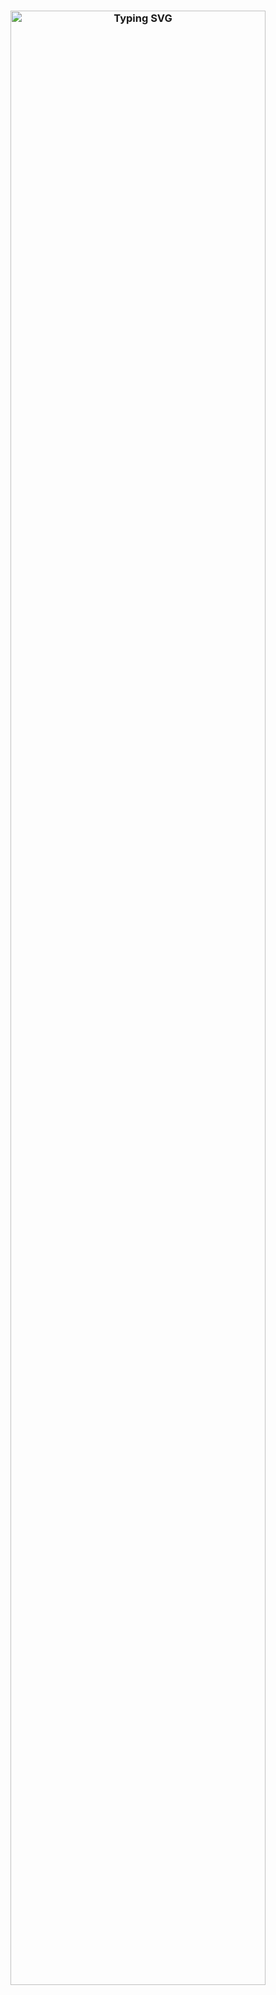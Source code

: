 <h3 align="center">
    <div>
        <img src="https://readme-typing-svg.herokuapp.com?font=Fira+Code&size=20&pause=500&color=FFFFFF&center=true&vCenter=true&width=600&lines=Hello%2C+I+am+Elsy+CHARLES" alt="Typing SVG" align="center" width="90%"/>
    <div/>
</h3>
